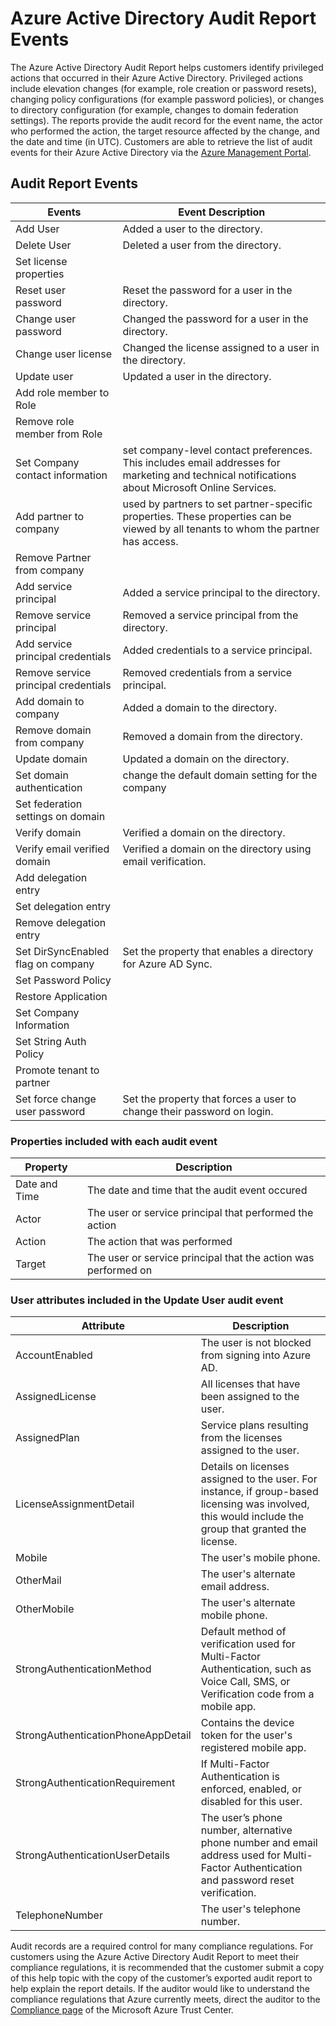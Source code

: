 <properties 
   pageTitle="Azure Active Directory Audit Report Events" 
   description="Audited events that are available for viewing and downloading from your Azure Active Directory" 
   services="active-directory" 
   documentationCenter="" 
   authors="kenhoff" 
   manager="?" 
   editor=""/>

<tags
   ms.service="active-directory"
   ms.devlang="na"
   ms.topic="article"
   ms.tgt_pltfrm="na"
   ms.workload="identity" 
   ms.date="03/23/2015"
   ms.author="kenhoff"/>

# Azure Active Directory Audit Report Events

The Azure Active Directory Audit Report helps customers identify privileged actions that occurred in their Azure Active Directory. Privileged actions include elevation changes (for example, role creation or password resets), changing policy configurations (for example password policies), or changes to directory configuration (for example, changes to domain federation settings). The reports provide the audit record for the event name, the actor who performed the action, the target resource affected by the change, and the date and time (in UTC). Customers are able to retrieve the list of audit events for their Azure Active Directory via the [Azure Management Portal](https://manage.windowsazure.com/).  

## Audit Report Events

<!--- audit event descriptions should be in the past tense --->

|	Events 					| 	Event Description								|
|	------------------------------		|	-------									|
|	Add User				|	Added a user to the directory.						|
|	Delete User				|	Deleted a user from the directory.					|
|	Set license properties			|										|
|	Reset user password			|	Reset the password for a user in the directory.				|
|	Change user password			|	Changed the password for a user in the directory.			|
|	Change user license			|	Changed the license assigned to a user in the directory.		|
|	Update user				|	Updated a user in the directory.					|
|	Add role member to Role			|			|
|	Remove role member from Role		|			|
|	Set Company contact information		| set company-level contact preferences. This includes email addresses for marketing and technical notifications about Microsoft Online Services.			|
|	Add partner to company			| used by partners to set partner-specific properties. These properties can be viewed by all tenants to whom the partner has access.			|
|	Remove Partner from company		|			|
|	Add service principal			|	Added a service principal to the directory.				|
|	Remove service principal		|	Removed a service principal from the directory.				|
|	Add service principal credentials	|	Added credentials to a service principal.		|
|	Remove service principal credentials	|	Removed credentials from a service principal.		|
|	Add domain to company			|	Added a domain to the directory.		|
|	Remove domain from company		|	Removed a domain from the directory.		|
|	Update domain				|	Updated a domain on the directory.		|
|	Set domain authentication		| change the default domain setting for the company			|
|	Set federation settings on domain	|			|
|	Verify domain				|	Verified a domain on the directory.		|
|	Verify email verified domain		|	Verified a domain on the directory using email verification.		|
|	Add delegation entry			|			|
|	Set delegation entry			|			|
|	Remove delegation entry			|			|
|	Set DirSyncEnabled flag on company	|	Set the property that enables a directory for Azure AD Sync.		|
|	Set Password Policy			|			|
|	Restore Application			|			|
|	Set Company Information			|			|
|	Set String Auth Policy			|			|
|	Promote tenant to partner		|			|
|	Set force change user password		|	Set the property that forces a user to change their password on login.	|

### Properties included with each audit event

| Property	| Description								|
| ------	| ------								|		
| Date and Time	| The date and time that the audit event occured			|
| Actor		| The user or service principal that performed the action		|
| Action	| The action that was performed						|
| Target	| The user or service principal that the action was performed on	|

### User attributes included in the Update User audit event

| Attribute 				| Description	|
| ---------------------------------	| ---------	|
| AccountEnabled			| The user is not blocked from signing into Azure AD.														|
| AssignedLicense			| All licenses that have been assigned to the user.														|
| AssignedPlan				| Service plans resulting from the licenses assigned to the user.												|
| LicenseAssignmentDetail		| Details on licenses assigned to the user. For instance, if group-based licensing was involved, this would include the group that granted the license.		|
| Mobile				| The user's mobile phone.																	|
| OtherMail				| The user's alternate email address.																|
| OtherMobile				| The user's alternate mobile phone.																|
| StrongAuthenticationMethod		| Default method of verification used for Multi-Factor Authentication, such as Voice Call, SMS, or Verification code from a mobile app.				|
| StrongAuthenticationPhoneAppDetail	| Contains the device token for the user's registered mobile app.												|
| StrongAuthenticationRequirement	| If Multi-Factor Authentication is enforced, enabled, or disabled for this user.										|
| StrongAuthenticationUserDetails	| The user’s phone number, alternative phone number and email address used for Multi-Factor Authentication and password reset verification.					|
| TelephoneNumber			| The user's telephone number.																	|

Audit records are a required control for many compliance regulations. For customers using the Azure Active Directory Audit Report to meet their compliance regulations, it is recommended that the customer submit a copy of this help topic with the copy of the customer’s exported audit report to help explain the report details. If the auditor would like to understand the compliance regulations that Azure currently meets, direct the auditor to the [Compliance page](http://azure.microsoft.com/en-us/support/trust-center/compliance/) of the Microsoft Azure Trust Center.
